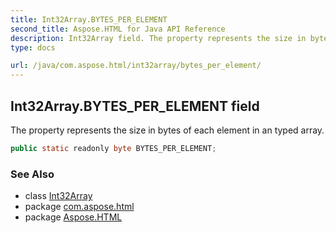```yaml
---
title: Int32Array.BYTES_PER_ELEMENT
second_title: Aspose.HTML for Java API Reference
description: Int32Array field. The property represents the size in bytes of each element in an typed array
type: docs

url: /java/com.aspose.html/int32array/bytes_per_element/
---
```

## Int32Array.BYTES_PER_ELEMENT field

The property represents the size in bytes of each element in an typed array.

```java
public static readonly byte BYTES_PER_ELEMENT;
```

### See Also

* class [Int32Array](../)
* package [com.aspose.html](../../../com.aspose.html/)
* package [Aspose.HTML](../../../)
